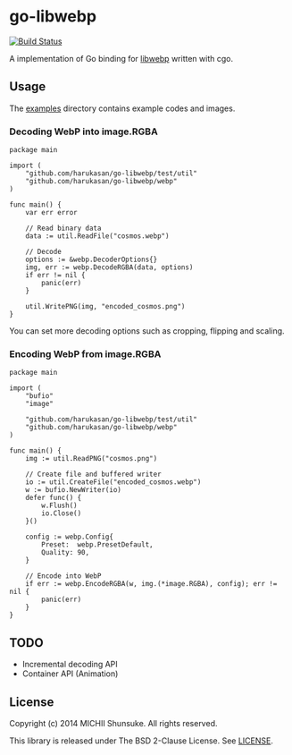 go-libwebp
==========

[![Build Status](https://travis-ci.org/harukasan/go-libwebp.svg)](https://travis-ci.org/harukasan/go-libwebp)

A implementation of Go binding for [libwebp](https://developers.google.com/speed/webp/docs/api) written with cgo.

## Usage

The [examples](./examples) directory contains example codes and images.

### Decoding WebP into image.RGBA

```
package main

import (
	"github.com/harukasan/go-libwebp/test/util"
	"github.com/harukasan/go-libwebp/webp"
)

func main() {
	var err error

	// Read binary data
	data := util.ReadFile("cosmos.webp")

	// Decode
	options := &webp.DecoderOptions{}
	img, err := webp.DecodeRGBA(data, options)
	if err != nil {
		panic(err)
	}

	util.WritePNG(img, "encoded_cosmos.png")
}
```

You can set more decoding options such as cropping, flipping and scaling.

### Encoding WebP from image.RGBA

```
package main

import (
	"bufio"
	"image"

	"github.com/harukasan/go-libwebp/test/util"
	"github.com/harukasan/go-libwebp/webp"
)

func main() {
	img := util.ReadPNG("cosmos.png")

	// Create file and buffered writer
	io := util.CreateFile("encoded_cosmos.webp")
	w := bufio.NewWriter(io)
	defer func() {
		w.Flush()
		io.Close()
	}()

	config := webp.Config{
		Preset:  webp.PresetDefault,
		Quality: 90,
	}

	// Encode into WebP
	if err := webp.EncodeRGBA(w, img.(*image.RGBA), config); err != nil {
		panic(err)
	}
}
```

## TODO

- Incremental decoding API
- Container API (Animation)

## License

Copyright (c) 2014 MICHII Shunsuke. All rights reserved.

This library is released under The BSD 2-Clause License.
See [LICENSE](./LICENSE).
